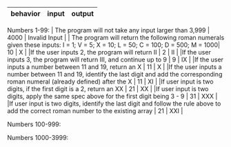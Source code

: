 | behavior |  input   |  output  |
|----------|:--------:|:--------:|

Numbers 1-99:
| The program will not take any input larger than 3,999 | 4000 | Invalid Input |
| The program will return the following roman numerals given these inputs: I = 1; V = 5; X = 10;  L = 50; C = 100; D = 500; M = 1000| 10 | X |
|If the user inputs 2, the program will return II | 2 | II |
|If the user inputs 3, the program will return III, and continue up to 9 | 9 | IX |
|If the user inputs a number between 11 and 19, return an X | 11 | X |
|If the user inputs a number between 11 and 19, identify the last digit and add the corresponding roman numeral (already defined) after the X | 11 | XI |
|If user input is two digits, if the first digit is a 2, return an XX | 21 | XX |
|If user input is two digits, apply the same spec above for the first digit being 3 - 9 | 31 | XXX |
|If user input is two digits, identify the last digit and follow the rule above to add the correct roman number to the existing array | 21 | XXI |

Numbers 100-999:


Numbers 1000-3999:
